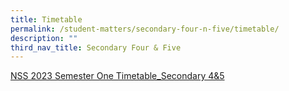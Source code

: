 ```yaml
---
title: Timetable
permalink: /student-matters/secondary-four-n-five/timetable/
description: ""
third_nav_title: Secondary Four & Five
---
```

[NSS 2023 Semester One Timetable_Secondary 4&5](/files/Timetable/NSS%202023%20Semester%20One%20Timetable_Secondary%204&5.pdf)